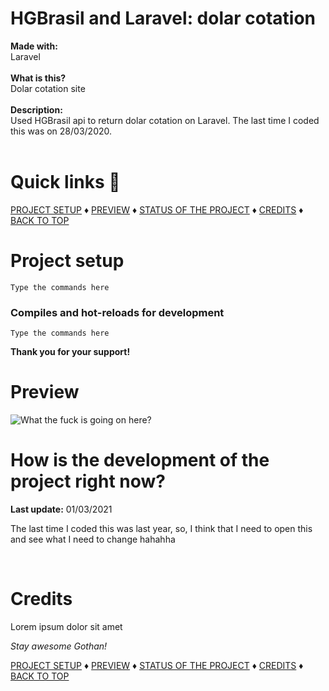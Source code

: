 # HGBrasil and Laravel: dolar cotation

<b>Made with:</b><br/>
Laravel
<br/><br/>
<b>What is this?</b><br/>
Dolar cotation site
<br/><br/>
<b>Description:</b><br/>
Used HGBrasil api to return dolar cotation on Laravel. The last time I coded this was on 28/03/2020.
<br/><br/>
# Quick links &#128150;
  
[PROJECT SETUP](#Project-setup) &diams; [PREVIEW](#Preview) &diams; [STATUS OF THE PROJECT](#How-is-the-development-of-the-project-right-now) &diams; [CREDITS](#Credits) &diams; [BACK TO TOP](#HGBrasil-and-Laravel-dolar-cotation)


# Project setup
```
Type the commands here
```

### Compiles and hot-reloads for development
```
Type the commands here
```

<b>Thank you for your support!</b>

# Preview
<img src="overview.png" alt="What the fuck is going on here?" />


# How is the development of the project right now?
<b>Last update:</b> 01/03/2021

The last time I coded this was last year, so, I think that I need to open this and see what I need to change hahahha

<br/>

# Credits

Lorem ipsum dolor sit amet

<i>Stay awesome Gothan!</i>
  
[PROJECT SETUP](#Project-setup) &diams; [PREVIEW](#Preview) &diams; [STATUS OF THE PROJECT](#How-is-the-development-of-the-project-right-now) &diams; [CREDITS](#Credits) &diams; [BACK TO TOP](#HGBrasil-and-Laravel-dolar-cotation)
